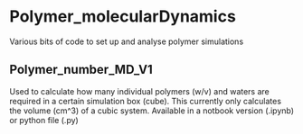 # Polymer_molecularDynamics
Various bits of code to set up and analyse polymer simulations

## Polymer_number_MD_V1
  Used to calculate how many individual polymers (w/v) and waters are required in a certain simulation box (cube). This currently only calculates the volume (cm^3) of a cubic system. Available in a notbook version (.ipynb) or python file (.py)
